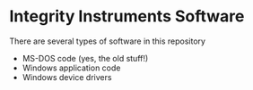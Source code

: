 # Integrity Instruments Software

There are several types of software in this repository

- MS-DOS code (yes, the old stuff!)
- Windows application code
- Windows device drivers
